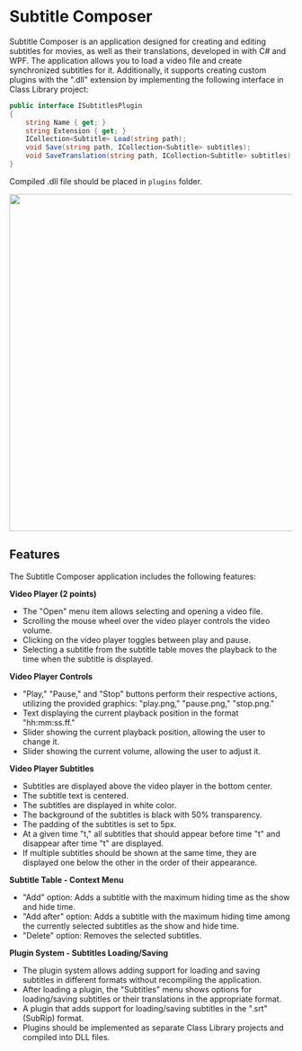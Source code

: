 # Subtitle Composer
Subtitle Composer is an application designed for creating and editing subtitles for movies, as well as their translations, developed in with C# and WPF. The application allows you to load a video file and create synchronized subtitles for it. Additionally, it supports creating custom plugins with the ".dll" extension by implementing the following interface in Class Library project:
```cs
public interface ISubtitlesPlugin
{
    string Name { get; }
    string Extension { get; }
    ICollection<Subtitle> Load(string path);
    void Save(string path, ICollection<Subtitle> subtitles);
    void SaveTranslation(string path, ICollection<Subtitle> subtitles);
}
```
Compiled .dll file should be placed in `plugins` folder.

<img src="https://github.com/migoox/SubtitleComposer/assets/56317134/aa055c43-06cd-4ebd-a009-d195cd2e5b7d" width=600 />

## Features

The Subtitle Composer application includes the following features:

**Video Player (2 points)**
- The "Open" menu item allows selecting and opening a video file.
- Scrolling the mouse wheel over the video player controls the video volume.
- Clicking on the video player toggles between play and pause.
- Selecting a subtitle from the subtitle table moves the playback to the time when the subtitle is displayed.

**Video Player Controls** 
- "Play," "Pause," and "Stop" buttons perform their respective actions, utilizing the provided graphics: "play.png," "pause.png," "stop.png."
- Text displaying the current playback position in the format "hh:mm:ss.ff."
- Slider showing the current playback position, allowing the user to change it.
- Slider showing the current volume, allowing the user to adjust it.

**Video Player Subtitles**
- Subtitles are displayed above the video player in the bottom center.
- The subtitle text is centered.
- The subtitles are displayed in white color.
- The background of the subtitles is black with 50% transparency.
- The padding of the subtitles is set to 5px.
- At a given time "t," all subtitles that should appear before time "t" and disappear after time "t" are displayed.
- If multiple subtitles should be shown at the same time, they are displayed one below the other in the order of their appearance.

**Subtitle Table - Context Menu**
- "Add" option: Adds a subtitle with the maximum hiding time as the show and hide time.
- "Add after" option: Adds a subtitle with the maximum hiding time among the currently selected subtitles as the show and hide time.
- "Delete" option: Removes the selected subtitles.

**Plugin System - Subtitles Loading/Saving**
- The plugin system allows adding support for loading and saving subtitles in different formats without recompiling the application.
- After loading a plugin, the "Subtitles" menu shows options for loading/saving subtitles or their translations in the appropriate format.
- A plugin that adds support for loading/saving subtitles in the ".srt" (SubRip) format.
- Plugins should be implemented as separate Class Library projects and compiled into DLL files.
